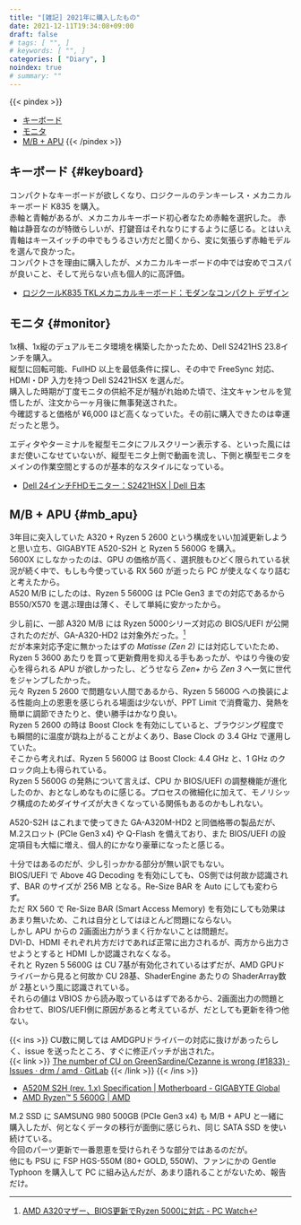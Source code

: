 ```yaml
---
title: "[雑記] 2021年に購入したもの"
date: 2021-12-11T19:34:08+09:00
draft: false
# tags: [ "", ]
# keywords: [ "", ]
categories: [ "Diary", ]
noindex: true
# summary: ""
---
```


{{< pindex >}}
 * [キーボード](#keyboard)
 * [モニタ](#monitor)
 * [M/B + APU](#mb_apu)
{{< /pindex >}}

## キーボード {#keyboard}

コンパクトなキーボードが欲しくなり、ロジクールのテンキーレス・メカニカルキーボード K835 を購入。  
赤軸と青軸があるが、メカニカルキーボード初心者なため赤軸を選択した。
赤軸は静音なのが特徴らしいが、打鍵音はそれなりにするように感じる。とはいえ青軸はキースイッチの中でもうるさい方だと聞くから、変に気張らず赤軸モデルを選んで良かった。  
コンパクトさを理由に購入したが、メカニカルキーボードの中では安めでコスパが良いこと、そして光らない点も個人的に高評価。  

 * [ロジクールK835 TKLメカニカルキーボード：モダンなコンパクト デザイン](https://www.logicool.co.jp/ja-jp/products/keyboards/k835-tkl-mechanical.html#specs)

## モニタ {#monitor}

1x横、1x縦のデュアルモニタ環境を構築したかったため、Dell S2421HS 23.8インチを購入。  
縦型に回転可能、FullHD 以上を最低条件に探し、その中で FreeSync 対応、HDMI・DP 入力を持つ Dell S2421HSX を選んだ。  
購入した時期が丁度モニタの供給不足が騒がれ始めた頃で、注文キャンセルを覚悟したが、注文から一ヶ月後に無事発送された。  
今確認すると価格が &yen;6,000 ほど高くなっていた。その前に購入できたのは幸運だったと思う。  

エディタやターミナルを縦型モニタにフルスクリーン表示する、といった風にはまだ使いこなせていないが、縦型モニタ上側で動画を流し、下側と横型モニタをメインの作業空間とするのが基本的なスタイルになっている。  

 * [Dell 24インチFHDモニター：S2421HSX | Dell 日本](https://www.dell.com/ja-jp/shop/dell-s2421hsx-238%E3%82%A4%E3%83%B3%E3%83%81%E3%83%AF%E3%82%A4%E3%83%89%E3%83%A2%E3%83%8B%E3%82%BF%E3%83%BC%E3%83%95%E3%83%ABhd-ips%E9%9D%9E%E5%85%89%E6%B2%A2-hdmidp-%E5%9B%9E%E8%BB%A2-%E9%AB%98%E3%81%95%E8%AA%BF%E6%95%B4-freesync%E3%83%95%E3%83%AC%E3%83%BC%E3%83%A0%E3%83%AC%E3%82%B9/apd/210-axib/%E3%83%A2%E3%83%8B%E3%82%BF%E3%83%BC-%E3%83%A2%E3%83%8B%E3%82%BF%E3%83%BC%E3%82%A2%E3%82%AF%E3%82%BB%E3%82%B5%E3%83%AA%E3%83%BC#techspecs_section)

## M/B + APU {#mb_apu}

3年目に突入していた A320 + Ryzen 5 2600 という構成をいい加減更新しようと思い立ち、GIGABYTE A520-S2H と Ryzen 5 5600G を購入。  
5600X にしなかったのは、GPU の価格が高く、選択肢もひどく限られている状況が続く中で、もしも今使っている RX 560 が逝ったら PC が使えなくなり詰むと考えたから。  
A520 M/B にしたのは、Ryzen 5 5600G は PCIe Gen3 までの対応であるから B550/X570 を選ぶ理由は薄く、そして単純に安かったから。  

少し前に、一部 A320 M/B には Ryzen 5000シリーズ対応の BIOS/UEFI が公開されたのだが、GA-A320-HD2 は対象外だった。[^a320-uefi]  
だが本来対応予定に無かったはずの *Matisse (Zen 2)* には対応していたため、Ryzen 5 3600 あたりを買って更新費用を抑える手もあったが、やはり今後の安心を得られる APU が欲しかったし、どうせなら *Zen+* から *Zen 3* へ一気に世代をジャンプしたかった。  
元々 Ryzen 5 2600 で問題ない人間であるから、Ryzen 5 5600G への換装による性能向上の恩恵を感じられる場面は少ないが、PPT Limit で消費電力、発熱を簡単に調節できたりと、使い勝手はかなり良い。  
Ryzen 5 2600 の時は Boost Clock を有効にしていると、ブラウジング程度でも瞬間的に温度が跳ね上がることがよくあり、Base Clock の 3.4 GHz で運用していた。  
そこから考えれば、Ryzen 5 5600G は Boost Clock: 4.4 GHz と、1 GHz のクロック向上も得られている。  
Ryzen 5 5600G の発熱について言えば、CPU か BIOS/UEFI の調整機能が進化したのか、おとなしめなものに感じる。プロセスの微細化に加えて、モノリシック構成のためダイサイズが大きくなっている関係もあるのかもしれない。  

A520-S2H はこれまで使ってきた GA-A320M-HD2 と同価格帯の製品だが、M.2スロット (PCIe Gen3 x4) や Q-Flash を備えており、また BIOS/UEFI の設定項目も大幅に増え、個人的にかなり豪華になったと感じる。  

[^a320-uefi]: [AMD A320マザー、BIOS更新でRyzen 5000に対応 - PC Watch](https://pc.watch.impress.co.jp/docs/news/1366296.html)

十分ではあるのだが、少し引っかかる部分が無い訳でもない。  
BIOS/UEFI で Above 4G Decoding を有効にしても、OS側では何故か認識されず、BAR のサイズが 256 MB となる。Re-Size BAR を Auto にしても変わらず。  
ただ RX 560 で Re-Size BAR (Smart Access Memory) を有効にしても効果はあまり無いため、これは自分としてはほとんど問題にならない。  
しかし APU からの 2画面出力がうまく行かないことは問題だ。  
DVI-D、HDMI それぞれ片方だけであれば正常に出力されるが、両方から出力させようとすると HDMI しか認識されなくなる。  
それと Ryzen 5 5600G は CU 7基が有効化されているはずだが、AMD GPUドライバーから見ると何故か CU 28基、ShaderEngine あたりの ShaderArray数が 2基という風に認識されている。  
それらの値は VBIOS から読み取っているはずであるから、2画面出力の問題と合わせて、BIOS/UEFI側に原因があると考えているが、だとしても更新を待つ他ない。  

{{< ins >}}
CU数に関しては AMDGPUドライバーの対応に抜けがあったらしく、issue を送ったところ、すぐに修正パッチが出された。  
{{< link >}} [The number of CU on GreenSardine/Cezanne is wrong (#1833) · Issues · drm / amd · GitLab](https://gitlab.freedesktop.org/drm/amd/-/issues/1833) {{< /link >}}
{{< /ins >}}

 * [A520M S2H (rev. 1.x) Specification | Motherboard - GIGABYTE Global](https://www.gigabyte.com/Motherboard/A520M-S2H-rev-1x/sp#sp)
 * [AMD Ryzen™ 5 5600G | AMD](https://www.amd.com/en/products/apu/amd-ryzen-5-5600g)

M.2 SSD に SAMSUNG 980 500GB (PCIe Gen3 x4) も M/B + APU と一緒に購入したが、何となくデータの移行が面倒に感じられ、同じ SATA SSD を使い続けている。  
今回のパーツ更新で一番恩恵を受けられそうな部分ではあるのだが。  
他にも PSU に FSP HGS-550M (80+ GOLD, 550W)、ファンにかの Gentle Typhoon を購入して PC に組み込んだが、あまり語れることがないため、報告だけ。  
